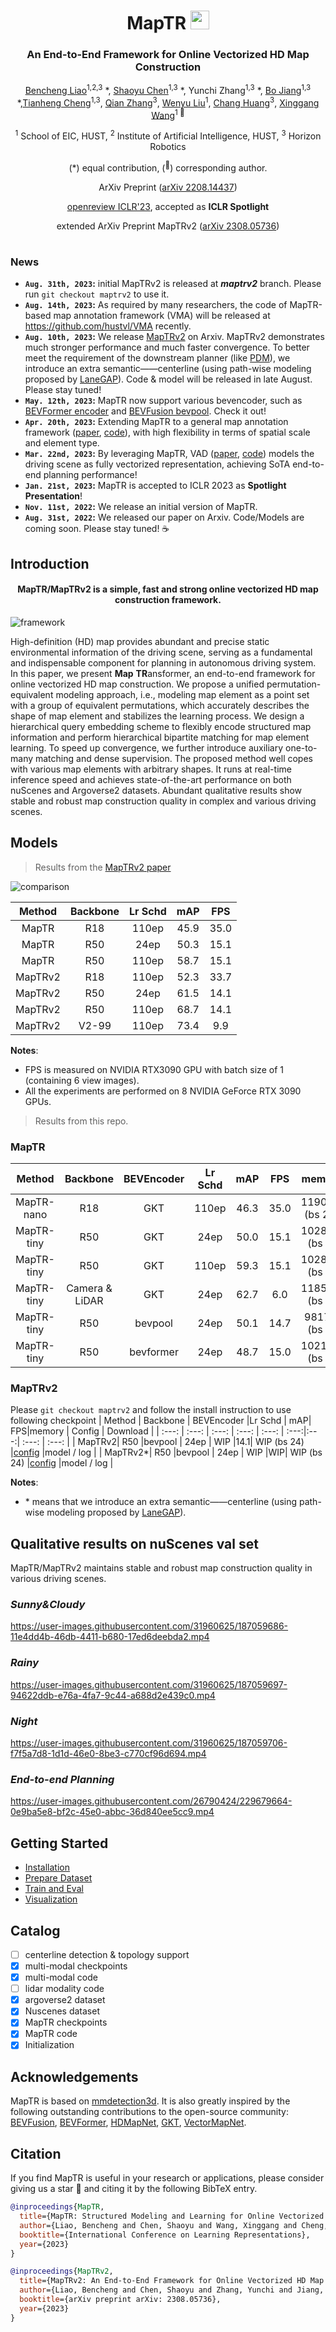 <div align="center">
<h1>MapTR <img src="assets/map.png" width="30"></h1>
<h3>An End-to-End Framework for Online Vectorized HD Map Construction</h3>

[Bencheng Liao](https://github.com/LegendBC)<sup>1,2,3</sup> \*, [Shaoyu Chen](https://scholar.google.com/citations?user=PIeNN2gAAAAJ&hl=en&oi=sra)<sup>1,3</sup> \*, Yunchi Zhang<sup>1,3</sup> \*, [Bo Jiang](https://github.com/rb93dett)<sup>1,3</sup> \*,[Tianheng Cheng](https://scholar.google.com/citations?user=PH8rJHYAAAAJ&hl=zh-CN)<sup>1,3</sup>, [Qian Zhang](https://scholar.google.com/citations?user=pCY-bikAAAAJ&hl=zh-CN)<sup>3</sup>, [Wenyu Liu](http://eic.hust.edu.cn/professor/liuwenyu/)<sup>1</sup>, [Chang Huang](https://scholar.google.com/citations?user=IyyEKyIAAAAJ&hl=zh-CN)<sup>3</sup>, [Xinggang Wang](https://xinggangw.info/)<sup>1 :email:</sup>
 
<sup>1</sup> School of EIC, HUST, <sup>2</sup> Institute of Artificial Intelligence, HUST, <sup>3</sup> Horizon Robotics

(\*) equal contribution, (<sup>:email:</sup>) corresponding author.

ArXiv Preprint ([arXiv 2208.14437](https://arxiv.org/abs/2208.14437))

[openreview ICLR'23](https://openreview.net/forum?id=k7p_YAO7yE), accepted as **ICLR Spotlight**

extended ArXiv Preprint MapTRv2 ([arXiv 2308.05736](https://arxiv.org/abs/2308.05736))

</div>

#
### News
* **`Aug. 31th, 2023`:** initial MapTRv2 is released at ***maptrv2*** branch. Please run `git checkout maptrv2` to use it.
* **`Aug. 14th, 2023`:** As required by many researchers, the code of MapTR-based map annotation framework (VMA) will be released at https://github.com/hustvl/VMA recently.
* **`Aug. 10th, 2023`:** We release [MapTRv2](https://arxiv.org/abs/2308.05736) on Arxiv. MapTRv2 demonstrates much stronger performance and much faster convergence. To better meet the requirement of the downstream planner (like [PDM](https://github.com/autonomousvision/nuplan_garage)), we introduce an extra semantic——centerline (using path-wise modeling proposed by [LaneGAP](https://github.com/hustvl/LaneGAP)). Code & model will be released in late August. Please stay tuned!
* **`May. 12th, 2023`:** MapTR now support various bevencoder, such as [BEVFormer encoder](projects/configs/maptr/maptr_tiny_r50_24e_bevformer.py) and [BEVFusion bevpool](projects\configs\maptr\maptr_tiny_r50_24e_bevpool.py). Check it out!
* **`Apr. 20th, 2023`:** Extending MapTR to a general map annotation framework ([paper](https://arxiv.org/pdf/2304.09807.pdf), [code](https://github.com/hustvl/VMA)), with high flexibility in terms of spatial scale and element type.
* **`Mar. 22nd, 2023`:** By leveraging MapTR, VAD ([paper](https://arxiv.org/abs/2303.12077), [code](https://github.com/hustvl/VAD))  models the driving scene as fully vectorized representation, achieving SoTA end-to-end planning performance!
* **`Jan. 21st, 2023`:** MapTR is accepted to ICLR 2023 as **Spotlight Presentation**!
* **`Nov. 11st, 2022`:** We release an initial version of MapTR.
* **`Aug. 31st, 2022`:** We released our paper on Arxiv. Code/Models are coming soon. Please stay tuned! ☕️


## Introduction
<div align="center"><h4>MapTR/MapTRv2 is a simple, fast and strong online vectorized HD map construction framework.</h4></div>

![framework](assets/teaser.png "framework")

High-definition (HD) map provides abundant and precise static environmental information of the driving scene, serving as a fundamental and indispensable component for planning in autonomous driving system. In this paper, we present **Map** **TR**ansformer, an end-to-end framework for online vectorized HD map construction. We propose a unified permutation-equivalent modeling approach, i.e., modeling map element as a point set with a group of equivalent permutations, which accurately describes the shape of map element and stabilizes the learning process. We design a hierarchical query embedding scheme to flexibly encode structured map information and perform hierarchical bipartite matching for map element learning. To speed up convergence, we further introduce auxiliary one-to-many matching and dense supervision. The proposed method well copes with various map elements with arbitrary shapes. It runs at real-time inference speed and achieves state-of-the-art performance on both nuScenes and Argoverse2 datasets. Abundant qualitative results show stable and robust map construction quality in complex and various driving scenes.

## Models
> Results from the [MapTRv2 paper](https://arxiv.org/abs/2308.05736)


![comparison](assets/comparison.png "comparison")

| Method | Backbone | Lr Schd | mAP| FPS|
| :---: | :---: | :---: | :---: | :---: 
| MapTR | R18 | 110ep | 45.9 | 35.0| 
| MapTR | R50 | 24ep | 50.3 | 15.1| 
| MapTR | R50 | 110ep | 58.7|15.1|
| MapTRv2 | R18 | 110ep | 52.3 | 33.7|
| MapTRv2 | R50 | 24ep | 61.5 | 14.1|
| MapTRv2 | R50 | 110ep | 68.7 | 14.1|
| MapTRv2 | V2-99 | 110ep | 73.4 | 9.9|

**Notes**: 

- FPS is measured on NVIDIA RTX3090 GPU with batch size of 1 (containing 6 view images).
- All the experiments are performed on 8 NVIDIA GeForce RTX 3090 GPUs. 

> Results from this repo. 

### MapTR
| Method | Backbone | BEVEncoder |Lr Schd | mAP| FPS|memory | Config | Download |
| :---: | :---: | :---: | :---: |  :---: | :---:|:---:| :---: | :---: |
| MapTR-nano | R18 |GKT | 110ep |46.3  |35.0| 11907M (bs 24) |[config](projects/configs/maptr/maptr_nano_r18_110e.py) |[model](https://drive.google.com/file/d/1-wVO1pZhFif2igJoz-s451swQvPSto2m/view?usp=sharing) / [log](https://drive.google.com/file/d/1Hd25seDQKn8Vv6AQxPfSoiu-tY2i4Haa/view?usp=sharing) |
| MapTR-tiny | R50 | GKT |24ep | 50.0 |15.1| 10287M (bs 4) | [config](projects/configs/maptr/maptr_tiny_r50_24e.py)|[model](https://drive.google.com/file/d/1n1FUFnRqdskvmpLdnsuX_VK6pET19h95/view?usp=share_link) / [log](https://drive.google.com/file/d/1nvPkk0EMHV8Q82E9usEKKYx7P38bCx1U/view?usp=share_link) |
| MapTR-tiny | R50 |GKT | 110ep | 59.3 |15.1| 10287M (bs 4)|[config](projects/configs/maptr/maptr_tiny_r50_110e.py) |[model](https://drive.google.com/file/d/1SCF93LEEmXU0hMwPiUz9p2CWbL1FpB1h/view?usp=share_link) / [log](https://drive.google.com/file/d/1TQ4j_0Sf2ipzeYsEZZAHYzX4dCUaBqyp/view?usp=share_link) |
| MapTR-tiny | Camera & LiDAR | GKT |24ep | 62.7 | 6.0 | 11858M (bs 4)|[config](projects/configs/maptr/maptr_tiny_fusion_24e.py) |[model](https://drive.google.com/file/d/1CFlJrl3ZDj3gIOysf5Cli9bX5LEYSYO4/view?usp=share_link) / [log](https://drive.google.com/file/d/1rb3S4oluxdZjNm2aJ5lBH23jrkYIaJbC/view?usp=share_link) |
| MapTR-tiny | R50 | bevpool |24ep | 50.1 | 14.7 | 9817M (bs 4)|[config](projects/configs/maptr/maptr_tiny_r50_24e_bevpool.py) |[model](https://drive.google.com/file/d/16PK9XohV55_3qPVDtpXIl4_Iumw9EnfA/view?usp=sharing) / [log](https://drive.google.com/file/d/14nioV3_VV9KehmxK7XcAHxM8X6JH5WIr/view?usp=sharing) |
| MapTR-tiny | R50 | bevformer |24ep | 48.7 | 15.0 | 10219M (bs 4)|[config](projects/configs/maptr/maptr_tiny_r50_24e_bevformer.py) |[model](https://drive.google.com/file/d/1y-UBwGBSb2xiV40AuQEBhB-xJyV7VusX/view?usp=sharing) / [log](https://drive.google.com/file/d/1r35bRhTGVtyZTP8drXBTOIhLYGCzjEaF/view?usp=sharing) |

### MapTRv2
Please `git checkout maptrv2` and follow the install instruction to use following checkpoint
| Method | Backbone | BEVEncoder |Lr Schd | mAP| FPS|memory | Config | Download |
| :---: | :---: | :---: | :---: |  :---: | :---:|:---:| :---: | :---: |
| MapTRv2| R50 |bevpool | 24ep | WIP |14.1| WIP (bs 24) |[config](https://github.com/hustvl/MapTR/blob/maptrv2/projects/configs/maptrv2/maptrv2_nusc_r50_24ep.py) |model / log |
| MapTRv2*| R50 |bevpool | 24ep | WIP |WIP| WIP (bs 24) |[config](https://github.com/hustvl/MapTR/blob/maptrv2/projects/configs/maptrv2/maptrv2_nusc_r50_24ep_w_centerline.py) |model / log |

**Notes**: 

- \* means that we introduce an extra semantic——centerline (using path-wise modeling proposed by [LaneGAP](https://github.com/hustvl/LaneGAP)).

## Qualitative results on nuScenes val set
MapTR/MapTRv2 maintains stable and robust map construction quality in various driving scenes.

### *Sunny&Cloudy*
https://user-images.githubusercontent.com/31960625/187059686-11e4dd4b-46db-4411-b680-17ed6deebda2.mp4

### *Rainy*
https://user-images.githubusercontent.com/31960625/187059697-94622ddb-e76a-4fa7-9c44-a688d2e439c0.mp4

### *Night*
https://user-images.githubusercontent.com/31960625/187059706-f7f5a7d8-1d1d-46e0-8be3-c770cf96d694.mp4

### *End-to-end Planning*
https://user-images.githubusercontent.com/26790424/229679664-0e9ba5e8-bf2c-45e0-abbc-36d840ee5cc9.mp4



## Getting Started
- [Installation](docs/install.md)
- [Prepare Dataset](docs/prepare_dataset.md)
- [Train and Eval](docs/train_eval.md)
- [Visualization](docs/visualization.md)


## Catalog

- [ ] centerline detection & topology support
- [x] multi-modal checkpoints
- [x] multi-modal code
- [ ] lidar modality code
- [x] argoverse2 dataset 
- [x] Nuscenes dataset 
- [x] MapTR checkpoints
- [x] MapTR code
- [x] Initialization

## Acknowledgements

MapTR is based on [mmdetection3d](https://github.com/open-mmlab/mmdetection3d). It is also greatly inspired by the following outstanding contributions to the open-source community: [BEVFusion](https://github.com/mit-han-lab/bevfusion), [BEVFormer](https://github.com/fundamentalvision/BEVFormer), [HDMapNet](https://github.com/Tsinghua-MARS-Lab/HDMapNet), [GKT](https://github.com/hustvl/GKT), [VectorMapNet](https://github.com/Mrmoore98/VectorMapNet_code).

## Citation
If you find MapTR is useful in your research or applications, please consider giving us a star 🌟 and citing it by the following BibTeX entry.
```bibtex
@inproceedings{MapTR,
  title={MapTR: Structured Modeling and Learning for Online Vectorized HD Map Construction},
  author={Liao, Bencheng and Chen, Shaoyu and Wang, Xinggang and Cheng, Tianheng, and Zhang, Qian and Liu, Wenyu and Huang, Chang},
  booktitle={International Conference on Learning Representations},
  year={2023}
}
```
```bibtex
@inproceedings{MapTRv2,
  title={MapTRv2: An End-to-End Framework for Online Vectorized HD Map Construction},
  author={Liao, Bencheng and Chen, Shaoyu and Zhang, Yunchi and Jiang, Bo and Zhang, Qian and Liu, Wenyu and Huang, Chang and Wang, Xinggang},
  booktitle={arXiv preprint arXiv: 2308.05736},
  year={2023}
}
```
